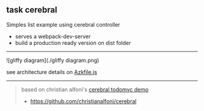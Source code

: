 ## task cerebral

Simples list example using cerebral controller

- serves a webpack-dev-server
- build a production ready version on dist folder

----------------------

![gliffy diagram](./gliffy diagram.png)

see architecture details on [Azkfile.js](https://github.com/saitodisse/task-cerebral/blob/master/Azkfile.js)

----------------------

> based on christian alfoni's [cerebral todomvc demo](https://github.com/christianalfoni/cerebral/tree/master/demo)
> - https://github.com/christianalfoni/cerebral
